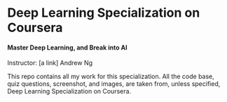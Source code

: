 # Deep Learning Specialization on Coursera
#### Master Deep Learning, and Break into AI

Instructor: [a link] Andrew Ng

This repo contains all my work for this specialization. All the code base, quiz questions, screenshot, and images, are taken from, unless specified, Deep Learning Specialization on Coursera.
